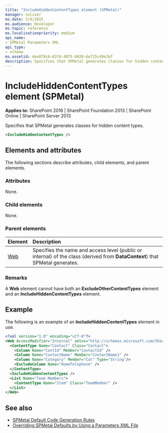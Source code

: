 ```yaml
---
title: "IncludeHiddenContentTypes element (SPMetal)"
manager: soliver
ms.date: 3/9/2015
ms.audience: Developer
ms.topic: reference
ms.localizationpriority: medium
api_name:
- SPMetal Parameters XML
api_type:
- schema
ms.assetid: dee878c6-637d-4075-b920-6e715c49e1bf
description: Specifies that SPMetal generates classes for hidden content types.
---
```


# IncludeHiddenContentTypes element (SPMetal)

**Applies to:** SharePoint 2016 | SharePoint Foundation 2013 | SharePoint Online | SharePoint Server 2013

Specifies that SPMetal generates classes for hidden content types.

```XML
<IncludeHiddenContentTypes />
```

## Elements and attributes

The following sections describe attributes, child elements, and parent elements.

### Attributes

None.

### Child elements

None.

### Parent elements

|**Element**|**Description**|
|:-----|:-----|
|[Web](web-spmetal.md) <br/> |Specifies the name and access level (public or internal) of the class (derived from **DataContext**) that SPMetal generates.  <br/> |

### Remarks

A **Web** element cannot have both an **ExcludeOtherContentTypes** element and an **IncludeHiddenContentTypes** element.

## Example

The following is an example of an **IncludeHiddenContentTypes** element in use.

```XML
<?xml version="1.0" encoding="utf-8"?>
<Web AccessModifier="Internal" xmlns="http://schemas.microsoft.com/SharePoint/2009/spmetal">
  <ContentType Name="Contact" Class="Contact">
    <Column Name="ContId" Member="ContactId" />
    <Column Name="ContactName" Member="ContactName1" />
    <Column Name="Category" Member="Cat" Type="String"/>
    <ExcludeColumn Name="HomeTelephone" />
  </ContentType>
  <IncludeHiddenContentTypes />
  <List Name="Team Members">
    <ContentType Name="Item" Class="TeamMember" />
  </List>
</Web>

```

## See also

- [SPMetal Default Code Generation Rules](https://msdn.microsoft.com/library/873ac65e-425e-40f3-9ef6-753d3cda1436%28Office.15%29.aspx)
- [Overriding SPMetal Defaults by Using a Parameters XML File](https://msdn.microsoft.com/library/209359b2-bd46-47b6-837d-3c0c2005cb19%28Office.15%29.aspx)
